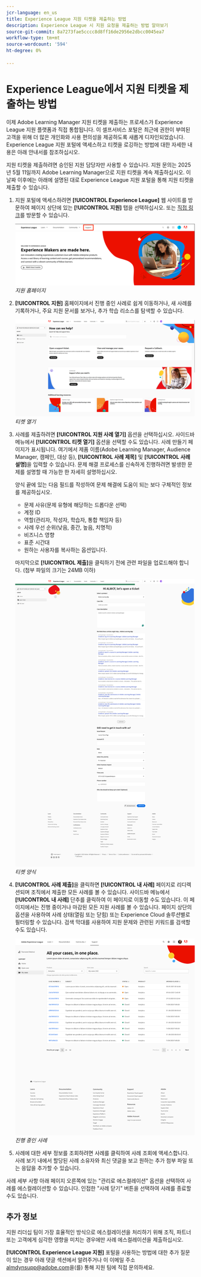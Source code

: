 ```yaml
---
jcr-language: en_us
title: Experience League 지원 티켓을 제출하는 방법
description: Experience League 시 지원 요청을 제출하는 방법 알아보기
source-git-commit: 8a7273fae5cccc8d8ff16de2956e2dbcc0045ea7
workflow-type: tm+mt
source-wordcount: '594'
ht-degree: 0%

---
```


# Experience League에서 지원 티켓을 제출하는 방법

이제 Adobe Learning Manager 지원 티켓을 제출하는 프로세스가 Experience League 지원 플랫폼과 직접 통합됩니다. 이 셀프서비스 포털은 최근에 권한이 부여된 고객을 위해 더 많은 개인화와 사용 편의성을 제공하도록 새롭게 디자인되었습니다. Experience League 지원 포털에 액세스하고 티켓을 로깅하는 방법에 대한 자세한 내용은 아래 안내서를 참조하십시오.

지원 티켓을 제출하려면 승인된 지원 담당자만 사용할 수 있습니다. 지원 문의는 2025년 5월 11일까지 Adobe Learning Manager으로 지원 티켓을 계속 제출하십시오. 이 날짜 이후에는 아래에 설명된 대로 Experience League 지원 포털을 통해 지원 티켓을 제출할 수 있습니다.

1. 지원 포털에 액세스하려면 **[!UICONTROL Experience League]** 웹 사이트를 방문하여 페이지 상단에 있는 **[!UICONTROL 지원]** 탭을 선택하십시오. 또는 [직접 링크](https://experienceleague.adobe.com/home#support)를 방문할 수 있습니다.

   ![](assets/support.png)
   _지원 홈페이지_

2. **[!UICONTROL 지원]** 홈페이지에서 진행 중인 사례로 쉽게 이동하거나, 새 사례를 기록하거나, 주요 지원 문서를 보거나, 추가 학습 리소스를 탐색할 수 있습니다.

   ![](assets/open-ticket.png)
   _티켓 열기_

3. 사례를 제출하려면 **[!UICONTROL 지원 사례 열기]** 옵션을 선택하십시오. 사이드바 메뉴에서 **[!UICONTROL 티켓 열기]** 옵션을 선택할 수도 있습니다. 사례 만들기 페이지가 표시됩니다. 여기에서 제품 이름(Adobe Learning Manager, Audience Manager, 캠페인, 대상 등), **[!UICONTROL 사례 제목]** 및 **[!UICONTROL 사례 설명]**&#x200B;을 입력할 수 있습니다. 문제 해결 프로세스를 신속하게 진행하려면 발생한 문제를 설명할 때 가능한 한 자세히 설명하십시오.

   양식 끝에 있는 다음 필드를 작성하여 문제 해결에 도움이 되는 보다 구체적인 정보를 제공하십시오.

   * 문제 사유(문제 유형에 해당하는 드롭다운 선택)
   * 계정 ID
   * 역할(관리자, 작성자, 학습자, 통합 책임자 등)
   * 사례 우선 순위(낮음, 중간, 높음, 치명적)
   * 비즈니스 영향
   * 표준 시간대
   * 원하는 사용자를 복사하는 옵션입니다.

   마지막으로 **[!UICONTROL 제출]**&#x200B;을 클릭하기 전에 관련 파일을 업로드해야 합니다. (첨부 파일의 크기는 24MB 이하)

   ![](assets/ticket-form.png)
   _티켓 양식_

4. **[!UICONTROL 사례 제출]**&#x200B;을 클릭하면 **[!UICONTROL 내 사례]** 페이지로 리디렉션되며 조직에서 제출한 모든 사례를 볼 수 있습니다. 사이드바 메뉴에서 **[!UICONTROL 내 사례]** 단추를 클릭하여 이 페이지로 이동할 수도 있습니다. 이 페이지에서는 진행 중이거나 마감된 모든 지원 사례를 볼 수 있습니다. 페이지 상단의 옵션을 사용하여 사례 상태(열림 또는 닫힘) 또는 Experience Cloud 솔루션별로 필터링할 수 있습니다. 검색 막대를 사용하여 지원 문제와 관련된 키워드를 검색할 수도 있습니다.

   ![](assets/open-cases.png)
   _진행 중인 사례_

5. 사례에 대한 세부 정보를 조회하려면 사례를 클릭하여 사례 조회에 액세스합니다. 사례 보기 내에서 할당된 사례 소유자와 최신 댓글을 보고 원하는 추가 첨부 파일 또는 응답을 추가할 수 있습니다.

사례 세부 사항 아래 페이지 오른쪽에 있는 &quot;관리로 에스컬레이션&quot; 옵션을 선택하여 사례를 에스컬레이션할 수 있습니다. 인접한 &quot;사례 닫기&quot; 버튼을 선택하여 사례를 종료할 수도 있습니다.

## 추가 정보

지원 리더십 팀이 가장 효율적인 방식으로 에스컬레이션을 처리하기 위해 조직, 파트너 또는 고객에게 심각한 영향을 미치는 경우에만 사례 에스컬레이션을 제출하십시오.

**[!UICONTROL Experience League 지원]** 포털을 사용하는 방법에 대한 추가 질문이 있는 경우 아래 댓글 섹션에서 알려주거나 이 이메일 주소 [almdynsupp@adobe.com](mailto:almdynsupp@adobe.com)을(를) 통해 지원 팀에 직접 문의하세요.

